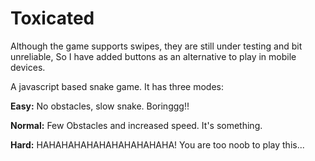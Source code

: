 # Toxicated

Although the game supports swipes, they are still under testing and bit unreliable, So I have added buttons
as an alternative to play in mobile devices.

A javascript based snake game. It has three modes:

**Easy:** No obstacles, slow snake. Boringgg!!

**Normal:** Few Obstacles and increased speed. It's something.

**Hard:** HAHAHAHAHAHAHAHAHAHAHA! You are too noob to play this...
